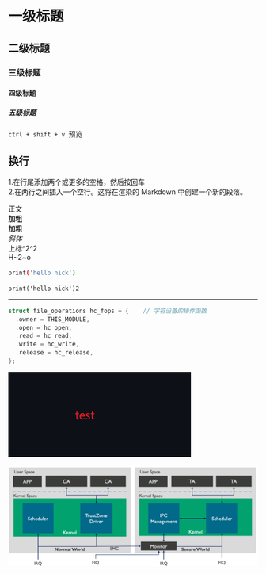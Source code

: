# 一级标题
## 二级标题
### 三级标题
#### 四级标题
##### 五级标题

`ctrl + shift + v `预览  

## 换行  
1.在行尾添加两个或更多的空格，然后按回车  
2.在两行之间插入一个空行。这将在渲染的 Markdown 中创建一个新的段落。  

正文  
**加粗**  
__加粗__  
*斜体*  
上标^2^2  
H~2~o  
```bash
print('hello nick')  
```
`print('hello nick')2`


---  

```c
struct file_operations hc_fops = {    // 字符设备的操作函数
  .owner = THIS_MODULE,
  .open = hc_open,
  .read = hc_read,
  .write = hc_write,
  .release = hc_release,
};
```
![](/image/Snipaste_2024-09-23_16-43-16.png)

![](https://raw.githubusercontent.com/carloscn/images/main/typora20221005204526.png)
